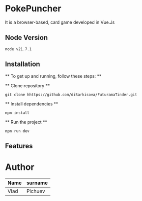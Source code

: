 # PokePuncher

It is a browser-based, card game developed in Vue.Js

## Node Version
```
node v21.7.1
```

## Installation

** To get up and running, follow these steps: **

** Clone repository **
```
git clone hhttps://github.com/diSarkisova/FuturamaTinder.git
```

** Install dependencies **
```
npm install
```

** Run the project **
```
npm run dev
```

## Features

# Author 

|      Name     |    surname    |
| ------------- | ------------- |
|       Vlad    |    Pichuev    |

